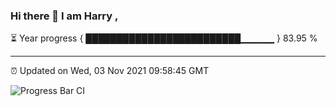 ### Hi there 👋 I am Harry , 

⏳ Year progress { █████████████████████████▁▁▁▁▁ } 83.95 %

---

⏰ Updated on Wed, 03 Nov 2021 09:58:45 GMT

![Progress Bar CI](https://github.com/duykhang68/duykhang68/workflows/Progress%20Bar%20CI/badge.svg)
